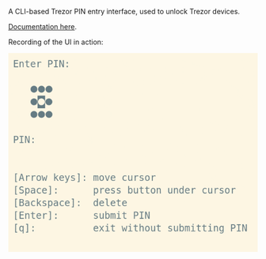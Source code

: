A CLI-based Trezor PIN entry interface, used to unlock Trezor devices.

[Documentation here](https://github.com/cdmesser/trezor-master).

Recording of the UI in action:

![Screen recording of PIN input](/example/example.gif?raw=true "Screen recording of PIN input")
